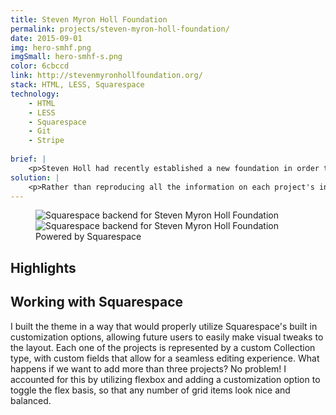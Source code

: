 ```yaml
---
title: Steven Myron Holl Foundation
permalink: projects/steven-myron-holl-foundation/
date: 2015-09-01
img: hero-smhf.png
imgSmall: hero-smhf-s.png
color: 6cbccd
link: http://stevenmyronhollfoundation.org/
stack: HTML, LESS, Squarespace
technology:
    - HTML
    - LESS
    - Squarespace
    - Git
    - Stripe
    
brief: | 
    <p>Steven Holl had recently established a new foundation in order to promote his various side projects, including 32BNY, a digital publication; 'T' Space, an art gallery and the firm's extensive model and watercolor archive.</p>
solution: |
    <p>Rather than reproducing all the information on each project's individual website, I worked with Steven himself to design a simple landing page which provided a brief introduction to each project. I developed the branding in a way that complimented the existing firm/project branding, incorporating the strict grids and blue from Steven Holl Architects and the image link styling of 32BNY. I also integrated Stripe in order to provide potential donors with an easier way to pay.</p> 
---
```

<figure class="projects__img-wrapper row full-width" style="background-color: #{{ page.color }}">
        <div class="projects__half">
            <img class="projects__img" src="{{ imgurl }}/img/smhf-squarespace.PNG" alt="Squarespace backend for Steven Myron Holl Foundation">
        </div>
        <div class="projects__half">
            <img class="projects__img" src="{{ imgurl }}/img/smhf-squarespace-2.PNG" alt="Squarespace backend for Steven Myron Holl Foundation">
        </div>
    <figcaption class="projects__caption">
    Powered by Squarespace
    </figcaption>
</figure>

<div class="row">
    <section class="text-block">
        <h2>Highlights</h2>
        <h2 class="subheading">Working with Squarespace</h2>
        <p>I built the theme in a way that would properly utilize Squarespace's built in customization options, allowing future users to easily make visual tweaks to the layout. Each one of the projects is represented by a custom Collection type, with custom fields that allow for a seamless editing experience. What happens if we want to add more than three projects? No problem! I accounted for this by utilizing flexbox and adding a customization option to toggle the flex basis, so that any number of grid items look nice and balanced.</p>
    </section>
</div>


